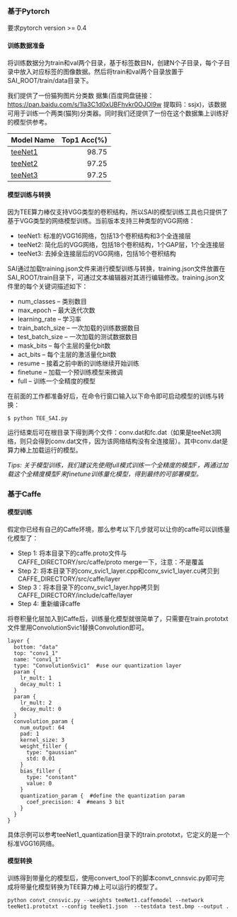 ### 基于Pytorch
要求pytorch version >= 0.4

#### 训练数据准备
将训练数据分为train和val两个目录，基于标签数目N，创建N个子目录，每个子目录中放入对应标签的图像数据。然后将train和val两个目录放置于SAI_ROOT/train/data目录下。

我们提供了一份猫狗图片分类数
据集(百度网盘链接：https://pan.baidu.com/s/1la3C1d0xUBFhvkr0OJOl9w 提取码：ssjx)，该数据可用于训练一个两类(猫狗)分类器。同时我们还提供了一份在这个数据集上训练好的模型供参考。

| Model Name    | Top1 Acc(%) |
| --------- | -----:|
|[teeNet1](https://pan.baidu.com/s/1McEakAUyFqYjLKdUgnaj9w)       | 98.75
|[teeNet2](https://pan.baidu.com/s/1bXgtr3ksOGEH5F70dYBmNA)       | 97.25
|[teeNet3](https://pan.baidu.com/s/1DmaSE6xaOwoXm0cgnqH4NQ)       | 97.25

#### 模型训练与转换
因为TEE算力棒仅支持VGG类型的卷积结构，所以SAI的模型训练工具也只提供了基于VGG类型的网络模型训练。当前版本支持三种类型的VGG网络：
- teeNet1: 标准的VGG16网络，包括13个卷积结构和3个全连接层
- teeNet2: 简化后的VGG网络，包括18个卷积结构，1个GAP层，1个全连接层
- teeNet3: 去掉全连接层后的VGG网络，包括16个卷积结构

SAI通过加载training.json文件来进行模型训练与转换，training.json文件放置在SAI_ROOT/train目录下，可通过文本编辑器对其进行编辑修改。training.json文件里的每个关键词描述如下：
* num_classes – 类别数目
* max_epoch – 最大迭代次数 
* learning_rate – 学习率 
* train_batch_size – 一次加载的训练数据数目 
* test_batch_size – 一次加载的测试数据数目 
* mask_bits – 每个主层的量化bit数
* act_bits – 每个主层的激活量化bit数
* resume – 接着之前中断的训练继续开始训练
* finetune – 加载一个预训练模型来微调
* full – 训练一个全精度的模型

在前面的工作都准备好后，在命令行窗口输入以下命令即可启动模型的训练与转换：

`$ python TEE_SAI.py`

运行结束后可在根目录下得到两个文件：conv.dat和fc.dat（如果是teeNet3网络，则只会得到conv.dat文件，因为该网络结构没有全连接层）。其中conv.dat是算力棒上加载运行的模型。

*Tips: 关于模型训练，我们建议先使用full模式训练一个全精度的模型F，再通过加载这个全精度模型F来finetune训练量化模型，得到最终的可部署模型。*

### 基于Caffe
#### 模型训练
假定你已经有自己的Caffe环境，那么参考以下几步就可以让你的caffe可以训练量化模型了：
* Step 1: 将本目录下的caffe.proto文件与CAFFE_DIRECTORY/src/caffe/proto merge一下，注意：不是覆盖
* Step 2: 将本目录下的conv_svic1_layer.cpp和conv_svic1_layer.cu拷贝到CAFFE_DIRECTORY/src/caffe/layer
* Step 3：将本目录下的conv_svic1_layer.hpp拷贝到CAFFE_DIRECTORY/include/caffe/layer
* Step 4: 重新编译caffe

将卷积量化层加入到Caffe后，训练量化模型就很简单了，只需要在train.prototxt文件里用ConvolutionSvic1替换Convolution即可。

```
layer {
  bottom: "data"
  top: "conv1_1"
  name: "conv1_1"
  type: "ConvolutionSvic1"  #use our quantization layer
  param {
    lr_mult: 1
    decay_mult: 1
  }
  param {
    lr_mult: 2
    decay_mult: 0
  }
  convolution_param {
    num_output: 64
    pad: 1
    kernel_size: 3
    weight_filler {
      type: "gaussian"
      std: 0.01
    }
    bias_filler {
      type: "constant"
      value: 0
    }
	quantization_param {  #define the quantization param
      coef_precision: 4  #means 3 bit
    }
  }
}
```

具体示例可以参考teeNet1_quantization目录下的train.prototxt，它定义的是一个标准VGG16网络。

#### 模型转换

训练得到带量化的模型后，使用convert_tool下的脚本convt_cnnsvic.py即可完成将带量化模型转换为TEE算力棒上可以运行的模型了。

```
python convt_cnnsvic.py --weights teeNet1.caffemodel --network teeNet1.prototxt --config teeNet1.json  --testdata test.bmp --output .
```


